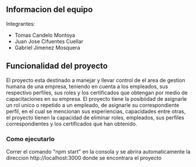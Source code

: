 ## Informacion del equipo

Integrantes:
- Tomas Candelo Montoya
- Juan Jose Cifuentes Cuellar
- Gabriel Jimenez Mosquera

## Funcionalidad del proyecto

El proyecto esta destinado a manejar y llevar control de el area de gestion humana de una empresa, teniendo en cuenta a los empleados, sus respectivo perfiles, sus roles y los certificados que obtengan por medio de capacitaciones en su empresa. El proyecto tiene la posibiidad de asignarle un rol unico o repetido a un empleado, de asignarle su correspondiente perfil, en el cual se mencionan sus experiencias, capacidades entre otras, el proyecto tienen la capacidad de eliminar roles, empleados, sus perfiles correspondientes y los certificados que han obtenido.

### Como ejecutarlo

Correr el comando "npm start" en la consola y se abrira automaticamente la direccion http://localhost:3000 donde se encontrara el proyecto
